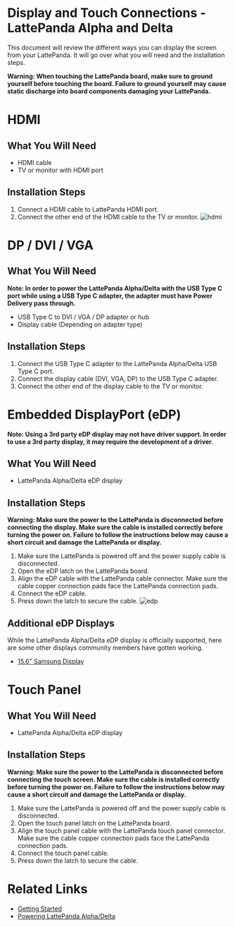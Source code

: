 # Display and Touch Connections - LattePanda Alpha and Delta

This document will review the different ways you can display the screen from your LattePanda. It will go over what you will need and the installation steps.

**Warning: When touching the LattePanda board, make sure to ground yourself before touching the board. Failure to ground yourself may cause static discharge into board components damaging your LattePanda.**

# HDMI

## What You Will Need
* HDMI cable
* TV or monitor with HDMI port

## Installation Steps
1. Connect a HDMI cable to LattePanda HDMI port.
2. Connect the other end of the HDMI cable to the TV or monitor.
![hdmi](https://github.com/chrislattepanda/Docs/blob/master/assets/images/Connect_HDMI.gif)
# DP / DVI / VGA

## What You Will Need
**Note: In order to power the LattePanda Alpha/Delta with the USB Type C port while using a USB Type C adapter, the adapter must have Power Delivery pass through.**
* USB Type C to DVI / VGA / DP adapter or hub
* Display cable (Depending on adapter type)

## Installation Steps
1. Connect the USB Type C adapter to the LattePanda Alpha/Delta USB Type C port.
2. Connect the display cable (DVI, VGA, DP) to the USB Type C adapter.
3. Connect the other end of the display cable to the TV or monitor.

# Embedded DisplayPort (eDP)
**Note: Using a 3rd party eDP display may not have driver support. In order to use a 3rd party display, it may require the development of a driver.**

## What You Will Need
* LattePanda Alpha/Delta eDP display

## Installation Steps
**Warning: Make sure the power to the LattePanda is disconnected before connecting the display. Make sure the cable is installed correctly before turning the power on. Failure to follow the instructions below may cause a short circuit and damage the LattePanda or display.**

1. Make sure the LattePanda is powered off and the power supply cable is disconnected.
2. Open the eDP latch on the LattePanda board.
3. Align the eDP cable with the LattePanda cable connector. Make sure the cable copper connection pads face the LattePanda connection pads.
4. Connect the eDP cable. 
5. Press down the latch to secure the cable.
![edp](https://github.com/chrislattepanda/Docs/blob/master/assets/images/Connect_eDP_Alpha.gif)

## Additional eDP Displays

While the LattePanda Alpha/Delta eDP display is officially supported, here are some other displays community members have gotten working.
* [15.6" Samsung Display](http://www.lattepanda.com/topic-p25460.html)

# Touch Panel
## What You Will Need
* LattePanda Alpha/Delta eDP display

## Installation Steps

**Warning: Make sure the power to the LattePanda is disconnected before connecting the touch screen. Make sure the cable is installed correctly before turning the power on. Failure to follow the instructions below may cause a short circuit and damage the LattePanda or display.**

1. Make sure the LattePanda is powered off and the power supply cable is disconnected.
2. Open the touch panel latch on the LattePanda board.
3. Align the touch panel cable with the LattePanda touch panel connector. Make sure the cable copper connection pads face the LattePanda connection pads.
4. Connect the touch panel cable.
5. Press down the latch to secure the cable.

# Related Links 
* [Getting Started](Getting_Started_AlphaDelta.md)
* [Powering LattePanda Alpha/Delta](Powering_AlphaDelta.md)
